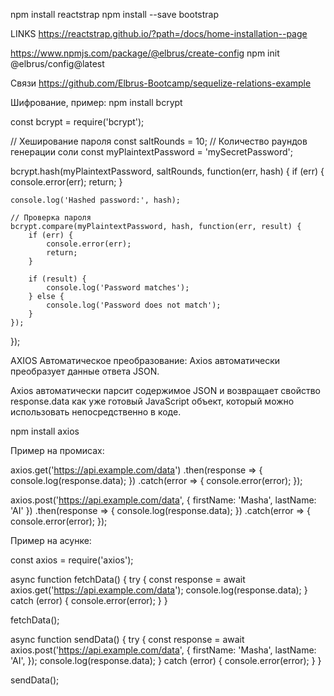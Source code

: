 npm install reactstrap
npm install --save bootstrap


LINKS
https://reactstrap.github.io/?path=/docs/home-installation--page

https://www.npmjs.com/package/@elbrus/create-config
npm init @elbrus/config@latest


Связи
https://github.com/Elbrus-Bootcamp/sequelize-relations-example


Шифрование, пример:
npm install bcrypt

const bcrypt = require('bcrypt');

// Хеширование пароля
const saltRounds = 10; // Количество раундов генерации соли
const myPlaintextPassword = 'mySecretPassword';

bcrypt.hash(myPlaintextPassword, saltRounds, function(err, hash) {
    if (err) {
        console.error(err);
        return;
    }

    console.log('Hashed password:', hash);

    // Проверка пароля
    bcrypt.compare(myPlaintextPassword, hash, function(err, result) {
        if (err) {
            console.error(err);
            return;
        }

        if (result) {
            console.log('Password matches');
        } else {
            console.log('Password does not match');
        }
    });
});

AXIOS
Автоматическое преобразование: Axios автоматически преобразует данные ответа JSON.

Axios автоматически парсит содержимое JSON и возвращает свойство response.data как уже готовый JavaScript объект, который можно использовать непосредственно в коде.

npm install axios

Пример на промисах:

axios.get('https://api.example.com/data')
  .then(response => {
    console.log(response.data);
  })
  .catch(error => {
    console.error(error);
  });


axios.post('https://api.example.com/data', {
    firstName: 'Masha',
    lastName: 'AI'
  })
  .then(response => {
    console.log(response.data);
  })
  .catch(error => {
    console.error(error);
  });

Пример на асунке:

const axios = require('axios');

async function fetchData() {
  try {
    const response = await axios.get('https://api.example.com/data');
    console.log(response.data);
  } catch (error) {
    console.error(error);
  }
}

fetchData();


async function sendData() {
  try {
    const response = await axios.post('https://api.example.com/data', {
      firstName: 'Masha',
      lastName: 'AI',
    });
    console.log(response.data);
  } catch (error) {
    console.error(error);
  }
}

sendData();


